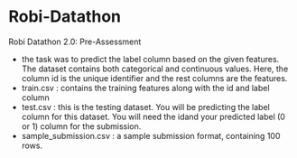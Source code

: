# Robi-Datathon
Robi Datathon 2.0: Pre-Assessment
* the task was to predict the label column based on the given features. The dataset contains both categorical and continuous values. Here, the column id is the unique identifier and the rest columns are the features.
* train.csv : contains the training features along with the id and label column
* test.csv : this is the testing dataset. You will be predicting the label column for this dataset. You will need the idand your predicted label (0 or 1) column for the submission.
* sample_submission.csv : a sample submission format, containing 100 rows.
